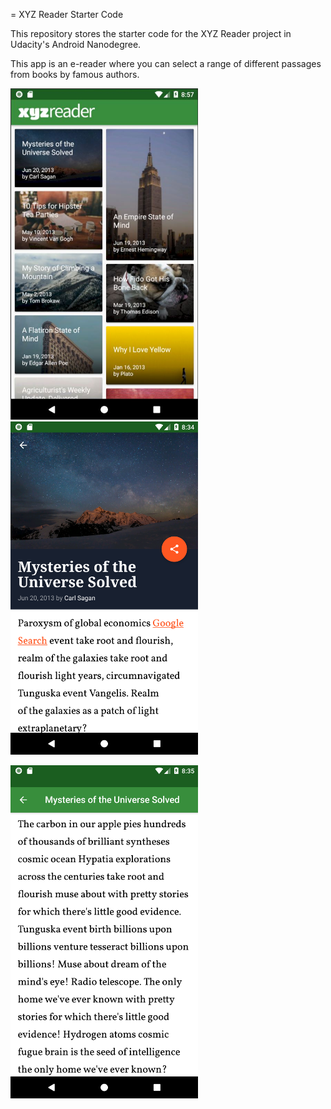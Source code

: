 = XYZ Reader Starter Code

This repository stores the starter code for the XYZ Reader project in Udacity's Android Nanodegree.

This app is an e-reader where you can select a range of different passages from books by famous authors.

<img src="images/xyz_reader_main.JPG" width="300">                <img src="images/xyz_reader_p1.png" width="300">

<img src="images/xyz_reader_content.png" width="300">

